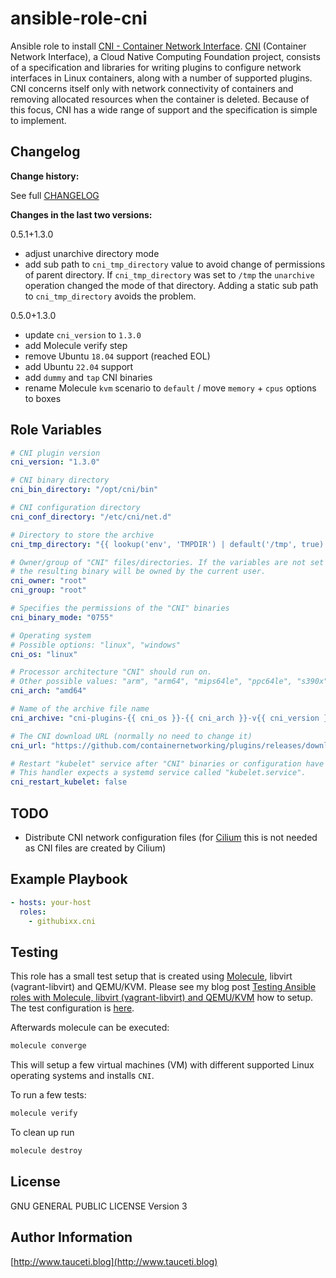 ansible-role-cni
================

Ansible role to install [CNI - Container Network Interface](https://github.com/containernetworking/plugins). [CNI](https://www.cni.dev/) (Container Network Interface), a Cloud Native Computing Foundation project, consists of a specification and libraries for writing plugins to configure network interfaces in Linux containers, along with a number of supported plugins. CNI concerns itself only with network connectivity of containers and removing allocated resources when the container is deleted. Because of this focus, CNI has a wide range of support and the specification is simple to implement.

Changelog
---------

**Change history:**

See full [CHANGELOG](https://github.com/githubixx/ansible-role-cni/blob/master/CHANGELOG.md)

**Changes in the last two versions:**

0.5.1+1.3.0

- adjust unarchive directory mode
- add sub path to `cni_tmp_directory` value to avoid change of permissions of parent directory. If `cni_tmp_directory` was set to `/tmp` the `unarchive` operation changed the mode of that directory. Adding a static sub path to `cni_tmp_directory` avoids the problem.

0.5.0+1.3.0

- update `cni_version` to `1.3.0`
- add Molecule verify step
- remove Ubuntu `18.04` support (reached EOL)
- add Ubuntu `22.04` support
- add `dummy` and `tap` CNI binaries
- rename Molecule `kvm` scenario to `default` / move `memory` + `cpus` options to boxes

Role Variables
--------------

```yaml
# CNI plugin version
cni_version: "1.3.0"

# CNI binary directory
cni_bin_directory: "/opt/cni/bin"

# CNI configuration directory
cni_conf_directory: "/etc/cni/net.d"

# Directory to store the archive
cni_tmp_directory: "{{ lookup('env', 'TMPDIR') | default('/tmp', true) }}"

# Owner/group of "CNI" files/directories. If the variables are not set
# the resulting binary will be owned by the current user.
cni_owner: "root"
cni_group: "root"

# Specifies the permissions of the "CNI" binaries
cni_binary_mode: "0755"

# Operating system
# Possible options: "linux", "windows"
cni_os: "linux"

# Processor architecture "CNI" should run on.
# Other possible values: "arm", "arm64", "mips64le", "ppc64le", "s390x"
cni_arch: "amd64"

# Name of the archive file name
cni_archive: "cni-plugins-{{ cni_os }}-{{ cni_arch }}-v{{ cni_version }}.tgz"

# The CNI download URL (normally no need to change it)
cni_url: "https://github.com/containernetworking/plugins/releases/download/v{{ cni_version }}/{{ cni_archive }}"

# Restart "kubelet" service after "CNI" binaries or configuration have changed.
# This handler expects a systemd service called "kubelet.service".
cni_restart_kubelet: false
```

TODO
----

- Distribute CNI network configuration files (for [Cilium](https://cilium.io/) this is not needed as CNI files are created by Cilium)

Example Playbook
----------------

```yaml
- hosts: your-host
  roles:
    - githubixx.cni
```

Testing
-------

This role has a small test setup that is created using [Molecule](https://github.com/ansible-community/molecule), libvirt (vagrant-libvirt) and QEMU/KVM. Please see my blog post [Testing Ansible roles with Molecule, libvirt (vagrant-libvirt) and QEMU/KVM](https://www.tauceti.blog/posts/testing-ansible-roles-with-molecule-libvirt-vagrant-qemu-kvm/) how to setup. The test configuration is [here](https://github.com/githubixx/ansible-role-cni/tree/master/molecule/kvm).

Afterwards molecule can be executed:

```bash
molecule converge
```

This will setup a few virtual machines (VM) with different supported Linux operating systems and installs `CNI`.

To run a few tests:

```bash
molecule verify
```

To clean up run

```bash
molecule destroy
```

License
-------

GNU GENERAL PUBLIC LICENSE Version 3

Author Information
------------------

[http://www.tauceti.blog](http://www.tauceti.blog)
